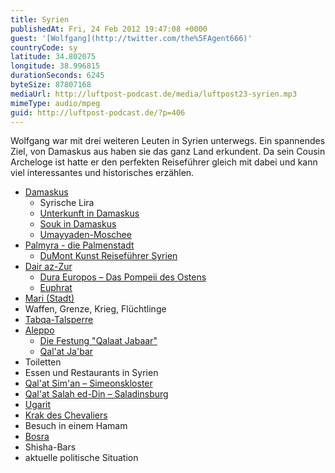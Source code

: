 ```yaml
---
title: Syrien
publishedAt: Fri, 24 Feb 2012 19:47:08 +0000
guest: '[Wolfgang](http://twitter.com/the%5FAgent666)'
countryCode: sy
latitude: 34.802075
longitude: 38.996815
durationSeconds: 6245
byteSize: 87807168
mediaUrl: http://luftpost-podcast.de/media/luftpost23-syrien.mp3
mimeType: audio/mpeg
guid: http://luftpost-podcast.de/?p=406
---
```


Wolfgang war mit drei weiteren Leuten in Syrien unterwegs. Ein spannendes Ziel, von Damaskus aus haben sie das ganz Land erkundent. Da sein Cousin Archeloge ist hatte er den perfekten Reiseführer gleich mit dabei und kann viel interessantes und historisches erzählen. 
* [Damaskus](http://de.wikipedia.org/wiki/Damaskus)  
   * Syrische Lira  
   * [Unterkunft in Damaskus](http://d.pr/PNKa+)  
   * [Souk in Damaskus](http://d.pr/A0QS+)  
   * [Umayyaden-Moschee](http://de.wikipedia.org/wiki/Umayyaden-Moschee)
* [Palmyra - die Palmenstadt](http://de.wikipedia.org/wiki/Palmyra)  
   * [DuMont Kunst Reiseführer Syrien](http://amzn.to/xDDyOv)
* [Dair az-Zur](http://de.wikipedia.org/wiki/Dair%5Faz-Zur)  
   * [Dura Europos – Das Pompeii des Ostens](http://de.wikipedia.org/wiki/Doura%5FEuropos)  
   * [Euphrat](http://de.wikipedia.org/wiki/Euphrat)
* [Mari (Stadt)](http://de.wikipedia.org/wiki/Mari%5F%28Stadt%29)
* Waffen, Grenze, Krieg, Flüchtlinge
* [Tabqa-Talsperre](http://de.wikipedia.org/wiki/Tabqa-Talsperre)
* [Aleppo](http://de.wikipedia.org/wiki/Aleppo)  
   * [Die Festung "Qalaat Jabaar"](http://static.panoramio.com/photos/original/15728030.jpg)  
   * [Qal'at Ja'bar](https://en.wikipedia.org/wiki/Qal%27at%5FJa%27bar)
* Toiletten
* Essen und Restaurants in Syrien
* [Qal'at Sim'an – Simeonskloster](http://de.wikipedia.org/wiki/Qal%27at%5FSim%27an)
* [Qal'at Salah ed-Din – Saladinsburg](https://de.wikipedia.org/wiki/Qal%27at%5FSalah%5Fed-Din)
* [Ugarit](http://de.wikipedia.org/wiki/Ugarit)
* [Krak des Chevaliers](http://de.wikipedia.org/wiki/Krak%5Fdes%5FChevaliers)
* Besuch in einem Hamam
* [Bosra](https://de.wikipedia.org/wiki/Bosra)
* Shisha-Bars
* aktuelle politische Situation
